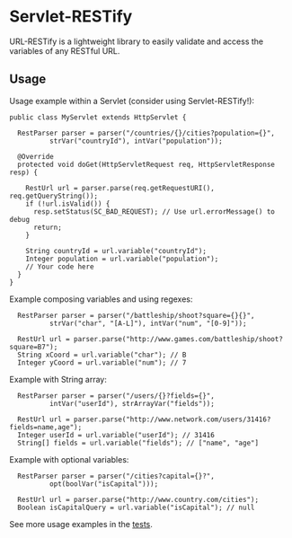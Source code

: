 # Servlet-RESTify #

URL-RESTify is a lightweight library to easily validate and access the variables of any RESTful URL.

## Usage ##

Usage example within a Servlet (consider using Servlet-RESTify!):

```
public class MyServlet extends HttpServlet {

  RestParser parser = parser("/countries/{}/cities?population={}",
          strVar("countryId"), intVar("population"));

  @Override
  protected void doGet(HttpServletRequest req, HttpServletResponse resp) {

    RestUrl url = parser.parse(req.getRequestURI(), req.getQueryString());
    if (!url.isValid()) {
      resp.setStatus(SC_BAD_REQUEST); // Use url.errorMessage() to debug
      return;
    }

    String countryId = url.variable("countryId");
    Integer population = url.variable("population");
    // Your code here
  }
}
```

Example composing variables and using regexes:

```
  RestParser parser = parser("/battleship/shoot?square={}{}",
          strVar("char", "[A-L]"), intVar("num", "[0-9]"));

  RestUrl url = parser.parse("http://www.games.com/battleship/shoot?square=B7");
  String xCoord = url.variable("char"); // B
  Integer yCoord = url.variable("num"); // 7
```

Example with String array:

```
  RestParser parser = parser("/users/{}?fields={}",
          intVar("userId"), strArrayVar("fields"));

  RestUrl url = parser.parse("http://www.network.com/users/31416?fields=name,age");
  Integer userId = url.variable("userId"); // 31416
  String[] fields = url.variable("fields"); // ["name", "age"]
```

Example with optional variables:

```
  RestParser parser = parser("/cities?capital={}?",
          opt(boolVar("isCapital")));

  RestUrl url = parser.parse("http://www.country.com/cities");
  Boolean isCapitalQuery = url.variable("isCapital"); // null
```

See more usage examples in the [tests](https://bitbucket.org/danisola/url-restify/src/cc23f639d8f3/src/test/java/com/danisola/urlrestify).